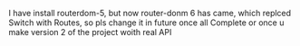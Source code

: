 I have install routerdom-5, but now router-donm 6 has came, which replced Switch with Routes, so pls change it in future once all Complete or once u make version 2 of the project woith real API
